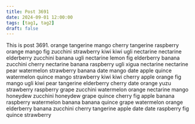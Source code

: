 ```yaml
---
title: Post 3691
date: 2024-09-01 12:00:00
tags: [tag1, tag2]
draft: false
---
```

This is post 3691.
orange
tangerine
mango
cherry
tangerine
raspberry
orange
mango
fig
zucchini
strawberry
kiwi
kiwi
ugli
nectarine
nectarine
elderberry
zucchini
banana
ugli
nectarine
lemon
fig
elderberry
banana
zucchini
cherry
nectarine
banana
raspberry
ugli
xigua
nectarine
nectarine
pear
watermelon
strawberry
banana
date
mango
date
apple
quince
watermelon
quince
mango
strawberry
kiwi
kiwi
cherry
apple
orange
fig
mango
ugli
kiwi
pear
tangerine
elderberry
cherry
date
orange
yuzu
strawberry
raspberry
grape
zucchini
watermelon
orange
nectarine
mango
honeydew
zucchini
honeydew
grape
quince
cherry
fig
apple
banana
raspberry
watermelon
banana
banana
quince
grape
watermelon
orange
elderberry
banana
zucchini
cherry
tangerine
apple
date
date
raspberry
fig
quince
strawberry
